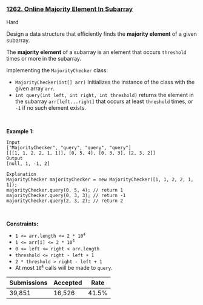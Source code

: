 ### [1262. Online Majority Element In Subarray](https://leetcode.com/problems/online-majority-element-in-subarray/description/)

Hard

Design a data structure that efficiently finds the __majority element__ of a given subarray.

The __majority element__ of a subarray is an element that occurs `` threshold `` times or more in the subarray.

Implementing the `` MajorityChecker `` class:

*   `` MajorityChecker(int[] arr) `` Initializes the instance of the class with the given array `` arr ``.
*   `` int query(int left, int right, int threshold) `` returns the element in the subarray `` arr[left...right] `` that occurs at least `` threshold `` times, or `` -1 `` if no such element exists.

 

<strong class="example">Example 1:</strong>

```
Input
["MajorityChecker", "query", "query", "query"]
[[[1, 1, 2, 2, 1, 1]], [0, 5, 4], [0, 3, 3], [2, 3, 2]]
Output
[null, 1, -1, 2]

Explanation
MajorityChecker majorityChecker = new MajorityChecker([1, 1, 2, 2, 1, 1]);
majorityChecker.query(0, 5, 4); // return 1
majorityChecker.query(0, 3, 3); // return -1
majorityChecker.query(2, 3, 2); // return 2
```

 

__Constraints:__

*   <code>1 <= arr.length <= 2 * 10<sup>4</sup></code>
*   <code>1 <= arr[i] <= 2 * 10<sup>4</sup></code>
*   `` 0 <= left <= right < arr.length ``
*   `` threshold <= right - left + 1 ``
*   `` 2 * threshold > right - left + 1 ``
*   At most <code>10<sup>4</sup></code> calls will be made to `` query ``.

| Submissions    | Accepted     | Rate   |
| -------------- | ------------ | ------ |
| 39,851 | 16,526 | 41.5% |